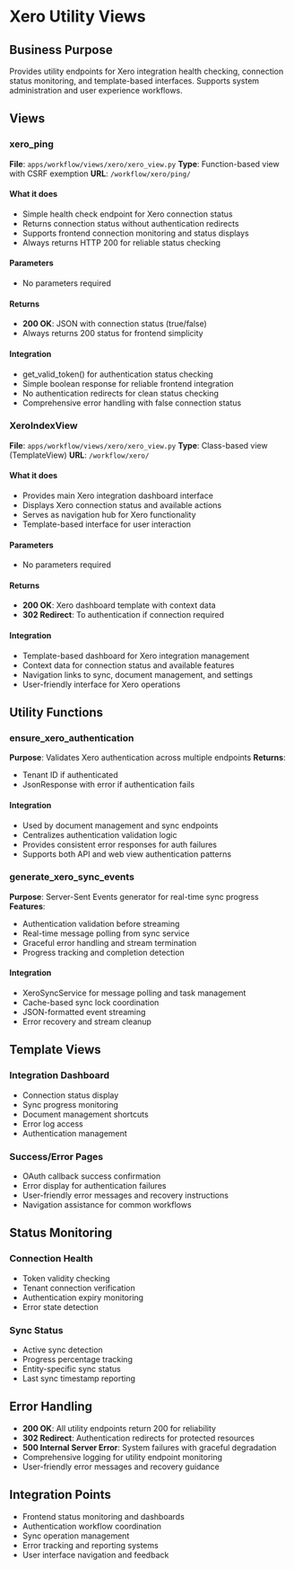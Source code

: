 # Xero Utility Views

## Business Purpose
Provides utility endpoints for Xero integration health checking, connection status monitoring, and template-based interfaces. Supports system administration and user experience workflows.

## Views

### xero_ping
**File**: `apps/workflow/views/xero/xero_view.py`
**Type**: Function-based view with CSRF exemption
**URL**: `/workflow/xero/ping/`

#### What it does
- Simple health check endpoint for Xero connection status
- Returns connection status without authentication redirects
- Supports frontend connection monitoring and status displays
- Always returns HTTP 200 for reliable status checking

#### Parameters
- No parameters required

#### Returns
- **200 OK**: JSON with connection status (true/false)
- Always returns 200 status for frontend simplicity

#### Integration
- get_valid_token() for authentication status checking
- Simple boolean response for reliable frontend integration
- No authentication redirects for clean status checking
- Comprehensive error handling with false connection status

### XeroIndexView
**File**: `apps/workflow/views/xero/xero_view.py`
**Type**: Class-based view (TemplateView)
**URL**: `/workflow/xero/`

#### What it does
- Provides main Xero integration dashboard interface
- Displays Xero connection status and available actions
- Serves as navigation hub for Xero functionality
- Template-based interface for user interaction

#### Parameters
- No parameters required

#### Returns
- **200 OK**: Xero dashboard template with context data
- **302 Redirect**: To authentication if connection required

#### Integration
- Template-based dashboard for Xero integration management
- Context data for connection status and available features
- Navigation links to sync, document management, and settings
- User-friendly interface for Xero operations

## Utility Functions

### ensure_xero_authentication
**Purpose**: Validates Xero authentication across multiple endpoints
**Returns**: 
- Tenant ID if authenticated
- JsonResponse with error if authentication fails

#### Integration
- Used by document management and sync endpoints
- Centralizes authentication validation logic
- Provides consistent error responses for auth failures
- Supports both API and web view authentication patterns

### generate_xero_sync_events
**Purpose**: Server-Sent Events generator for real-time sync progress
**Features**:
- Authentication validation before streaming
- Real-time message polling from sync service
- Graceful error handling and stream termination
- Progress tracking and completion detection

#### Integration
- XeroSyncService for message polling and task management
- Cache-based sync lock coordination
- JSON-formatted event streaming
- Error recovery and stream cleanup

## Template Views

### Integration Dashboard
- Connection status display
- Sync progress monitoring
- Document management shortcuts
- Error log access
- Authentication management

### Success/Error Pages
- OAuth callback success confirmation
- Error display for authentication failures
- User-friendly error messages and recovery instructions
- Navigation assistance for common workflows

## Status Monitoring

### Connection Health
- Token validity checking
- Tenant connection verification
- Authentication expiry monitoring
- Error state detection

### Sync Status
- Active sync detection
- Progress percentage tracking
- Entity-specific sync status
- Last sync timestamp reporting

## Error Handling
- **200 OK**: All utility endpoints return 200 for reliability
- **302 Redirect**: Authentication redirects for protected resources
- **500 Internal Server Error**: System failures with graceful degradation
- Comprehensive logging for utility endpoint monitoring
- User-friendly error messages and recovery guidance

## Integration Points
- Frontend status monitoring and dashboards
- Authentication workflow coordination
- Sync operation management
- Error tracking and reporting systems
- User interface navigation and feedback